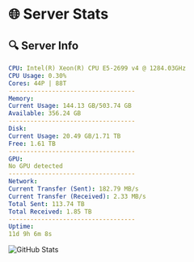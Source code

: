 # 🌐 Server Stats
## 🔍 Server Info
```yaml
CPU: Intel(R) Xeon(R) CPU E5-2699 v4 @ 1284.03GHz
CPU Usage: 0.30%
Cores: 44P | 88T
-----------------------------------
Memory:
Current Usage: 144.13 GB/503.74 GB
Available: 356.24 GB
-----------------------------------
Disk:
Current Usage: 20.49 GB/1.71 TB
Free: 1.61 TB
-----------------------------------
GPU:
No GPU detected
-----------------------------------
Network:
Current Transfer (Sent): 182.79 MB/s
Current Transfer (Received): 2.33 MB/s
Total Sent: 113.74 TB
Total Received: 1.85 TB
-----------------------------------
Uptime:
11d 9h 6m 8s
```
![GitHub Stats](https://img.shields.io/badge/Updated-2025-02-19_07:49:26-blue)